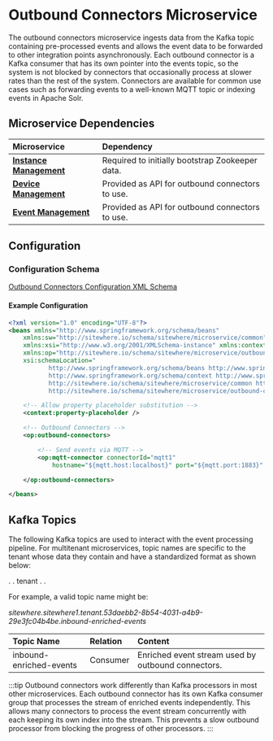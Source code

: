 # Outbound Connectors Microservice

<Seo/>

<MicroserviceBadge text="Multitenant Microservice" type="multitenant"/>
The outbound connectors microservice ingests data from the Kafka topic containing
pre-processed events and allows the event data to be forwarded to other integration points
asynchronously. Each outbound connector is a Kafka consumer that has its own pointer into
the events topic, so the system is not blocked by connectors that occasionally process at
slower rates than the rest of the system. Connectors are available for common use cases such
as forwarding events to a well-known MQTT topic or indexing events in Apache Solr.

## Microservice Dependencies

| Microservice                                        | Dependency                                      |
| :-------------------------------------------------- | :---------------------------------------------- |
| **[Instance Management](./instance-management.md)** | Required to initially bootstrap Zookeeper data. |
| **[Device Management](./device-management.md)**     | Provided as API for outbound connectors to use. |
| **[Event Management](./event-management.md)**       | Provided as API for outbound connectors to use. |

## Configuration

### Configuration Schema

[Outbound Connectors Configuration XML Schema](http://sitewhere.io/schema/sitewhere/microservice/outbound-connectors/current/outbound-connectors.xsd)

#### Example Configuration

```xml
<?xml version="1.0" encoding="UTF-8"?>
<beans xmlns="http://www.springframework.org/schema/beans"
	xmlns:sw="http://sitewhere.io/schema/sitewhere/microservice/common"
	xmlns:xsi="http://www.w3.org/2001/XMLSchema-instance" xmlns:context="http://www.springframework.org/schema/context"
	xmlns:op="http://sitewhere.io/schema/sitewhere/microservice/outbound-connectors"
	xsi:schemaLocation="
           http://www.springframework.org/schema/beans http://www.springframework.org/schema/beans/spring-beans-3.1.xsd
           http://www.springframework.org/schema/context http://www.springframework.org/schema/context/spring-context-3.1.xsd
           http://sitewhere.io/schema/sitewhere/microservice/common http://sitewhere.io/schema/sitewhere/microservice/common/current/microservice-common.xsd
           http://sitewhere.io/schema/sitewhere/microservice/outbound-connectors http://sitewhere.io/schema/sitewhere/microservice/outbound-connectors/current/outbound-connectors.xsd">

	<!-- Allow property placeholder substitution -->
	<context:property-placeholder />

	<!-- Outbound Connectors -->
	<op:outbound-connectors>

		<!-- Send events via MQTT -->
		<op:mqtt-connector connectorId="mqtt1"
			hostname="${mqtt.host:localhost}" port="${mqtt.port:1883}" topic="SiteWhere/output" />

	</op:outbound-connectors>

</beans>
```

## Kafka Topics

The following Kafka topics are used to interact with the event processing pipeline.
For multitenant microservices, topic names are specific to the tenant whose data
they contain and have a standardized format as shown below:

<MicroserviceBadge text="Product Id" type="multitenant"/>. <MicroserviceBadge text="Instance Id" type="multitenant"/>. tenant . <MicroserviceBadge text="Tenant UUID" type="multitenant"/>. <MicroserviceBadge text="Topic Name" type="multitenant"/>

For example, a valid topic name might be:

_sitewhere.sitewhere1.tenant.53daebb2-8b54-4031-a4b9-29e3fc04b4be.inbound-enriched-events_

| Topic Name              | Relation | Content                                            |
| :---------------------- | :------- | :------------------------------------------------- |
| inbound-enriched-events | Consumer | Enriched event stream used by outbound connectors. |

:::tip
Outbound connectors work differently than Kafka processors in most other microservices. Each outbound
connector has its own Kafka consumer group that processes the stream of enriched events independently.
This allows many connectors to process the event stream concurrently with each keeping its
own index into the stream. This prevents a slow outbound processor from blocking the progress
of other processors.
:::
